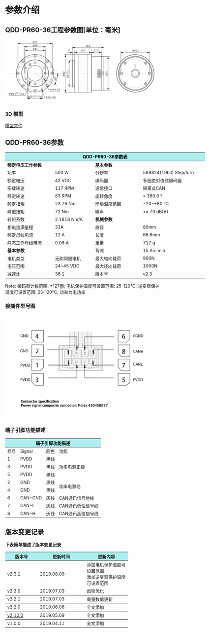 # 参数介绍 
## QDD-PR60-36工程参数图[单位：毫米]
![QDD-PR60-36]( ../img/Qdd_PR60_36_v2_2三视图.png ) 
### 3D 模型
[模型文件]( ../img/QDD-PR60-36_v2_3.step.zip )


## QDD-PR60-36参数

<table style="width:650px"><thead><tr><th colspan="4" style="background: PaleTurquoise; color: black;">QDD-PR60-36参数表</th></tr></thead><tbody><tr><td colspan="2"><b>额定电压工作参数</b></td><td colspan="2"><b>基本参数</b></td></tr><tr><td style="width:175px">功率</td><td style="width:135px">500 W</td><td style="width:130px">分辨率</td><td style="width:220px">589824(19bit) Step/turn</td></tr><tr><td>额定电压</td><td>42 VDC</td><td>编码器</td><td>多圈绝对值式编码器</td></tr><tr><td>空载转速</td><td>117 RPM</td><td>通信接口</td><td>隔离式CAN</td></tr><tr><td>额定转速</td><td>83 RPM</td><td>旋转角度</td><td>> 360.0 °</td></tr><tr><td>额定扭矩</td><td>23.76 Nm</td><td>环境温度范围</td><td>-20~+80 °C</td></tr><td>峰值扭矩</td><td>72 Nm</td><td>噪声</td><td><= 70 dB(A)</td></tr><tr><td>转矩系数</td><td>2.1816 Nm/A</td><td colspan="2"><b>机械参数</b></td></tr><tr><td>相电流满量程</td><td>33A</td><td style="width:175px">直径</td><td style="width:175px">80mm</td></tr><tr><td>额定母线电流</td><td>12 A</td><td>长度</td><td>66.6mm</td></tr><tr><td>静态工作母线电流</td><td>0.08 A</td><td>重量</td><td>717 g</td></tr> <tr><td colspan="2"><b>基本参数</b></td><td>背隙</td><td>15 Arc min</td></tr><tr><td>电机类型</td><td>无刷伺服电机</td><td>最大轴向载荷</td><td>900N</td></tr><tr><td>电压范围</td><td>24~45 VDC</td><td>最大径向载荷</td><td>1000N</td></tr><tr><td>减速比</td><td>36:1</td><td>版本号</td><td>v2.3</td></tr></tbody></table>

 Note: 编码器计数范围: ±127圈; 电机保护温度可设置范围: 25-120°C; 逆变器保护温度可设置范围: 25-120°C; 功率为电功率

### 接插件型号图

<img src="../img/配线2-2.png" style="width:600px">

### 端子引脚功能描述

<table class="tableizer-table" style="width:390px">
 <thead><tr class="tableizer-firstrow"><th colspan="4" style="background: PaleTurquoise; color: black;">端子引脚功能描述</th></tr></thead><tbody><tr><td>标号</td><td>Signal</td><td>颜色</td><td>功能</td></tr><tr><td>1</td><td>PVDD</td><td>黑线</td><td rowspan="3">功率电源正极</td></tr><tr><td>3</td><td>PVDD</td><td>黑线</td></tr><tr><td>5</td><td>PVDD</td><td>黑线</td></tr><tr><td>2</td><td>GND</td><td>黑线</td> <td rowspan="2">功率电源地</td></tr><tr><td>4</td><td>GND</td><td>黑线</td></tr><tr><td>6</td><td>CAN-GND</td><td>灰线</td><td>CAN通讯信号地线</td></tr><tr><td>7</td><td>CAN-L</td><td>灰线</td><td>CAN通讯低位信号线</td></tr><tr><td>8</td><td>CAN-H</td><td>灰线</td><td>CAN通讯高位信号线</td></tr></tbody></table>
 </tbody></table>

## 版本变更记录
**下表简单描述了版本变更记录**

<table style="width:400px"><thead><tr style="background:PaleTurquoise"><th style="width:100px">版本号</th><th style="width:150px">更新时间</th><th style="width:150px">更新内容</th></tr></thead><tbody><tr><td>v2.3.1</td><td>2019.08.09</td><td>添加电机保护温度可设置范围 <br>添加逆变器保护温度可设置范围 </td></tr><tr><td>v2.3.0</td><td>2019.07.03</td><td>齿轮优化</th></tr></thead><tbody><tr><td>v2.2.1</td><td>2019.07.03</td><td>重量数值更新</th></tr></thead><tbody><tr><td><a href="http://innfos.com/wiki/cn/index.html#!pages/QDD-PR60-36_v2_2.md">v2.2.0 </a></td><td>2019.06.06</td><td>全文添加</th></tr></thead><tbody><tr><td><a href="http://innfos.com/wiki/cn/index.html#!pages/QDD-PR60-36_v2_12.md">v2.12.0 </a></td><td>2019.05.09</td><td>全文添加</th></tr></thead><tbody><tr><td>v1.0.0</td><td>2019.04.11</td><td>全文添加</td></tbody></table>
